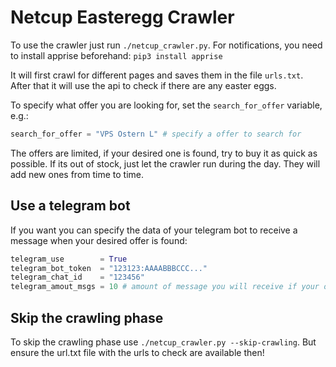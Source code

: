 # Netcup Easteregg Crawler
To use the crawler just run `./netcup_crawler.py`.
For notifications, you need to install apprise beforehand: `pip3 install apprise`

It will first crawl for different pages and saves them in the file `urls.txt`.
After that it will use the api to check if there are any easter eggs.

To specify what offer you are looking for, set the `search_for_offer` variable, e.g.:
```python
search_for_offer = "VPS Ostern L" # specify a offer to search for
```

The offers are limited, if your desired one is found, try to buy it as quick as possible.
If its out of stock, just let the crawler run during the day. They will add new ones from time to time.

## Use a telegram bot
If you want you can specify the data of your telegram bot to receive a message when your desired offer is found:
```python
telegram_use        = True
telegram_bot_token  = "123123:AAAABBBCCC..."
telegram_chat_id    = "123456"
telegram_amout_msgs = 10 # amount of message you will receive if your offer is found
```

## Skip the crawling phase
To skip the crawling phase use `./netcup_crawler.py --skip-crawling`. But ensure the url.txt file with the urls to check are available then!
